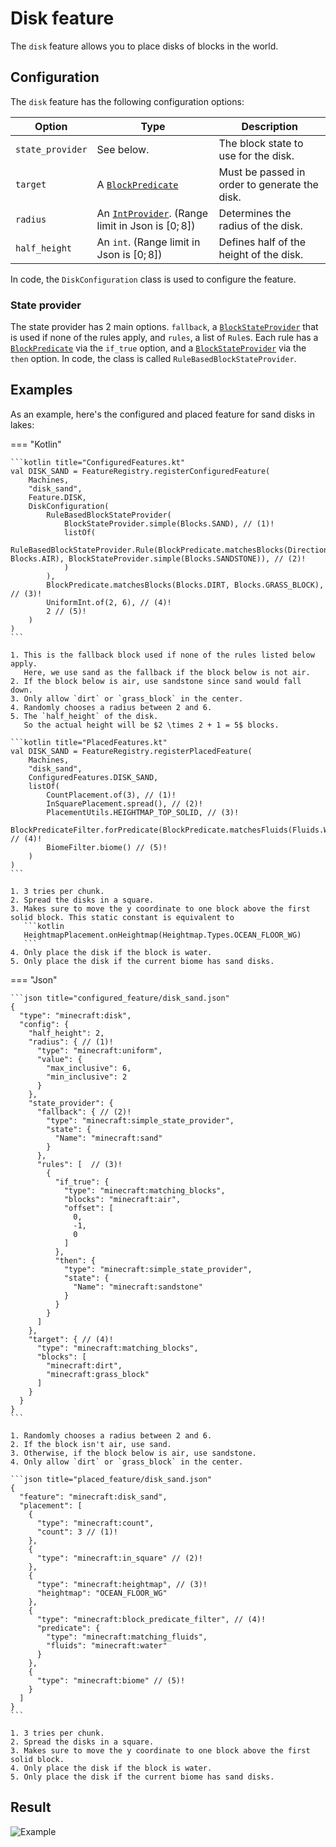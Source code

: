 # Disk feature

The `disk` feature allows you to place disks of blocks in the world.

## Configuration

The `disk` feature has the following configuration options:

| Option           | Type                                                                                     | Description                                   |
|------------------|------------------------------------------------------------------------------------------|-----------------------------------------------|
| `state_provider` | See below.                                                                               | The block state to use for the disk.          |
| `target`         | A [`BlockPredicate`](../placed-feature.md#block-predicates)                              | Must be passed in order to generate the disk. |
| `radius`         | An [`IntProvider`](../placed-feature.md#int-providers). (Range limit in Json is $[0;8]$) | Determines the radius of the disk.            |
| `half_height`    | An `int`. (Range limit in Json is $[0;8]$)                                               | Defines half of the height of the disk.       |

In code, the `DiskConfiguration` class is used to configure the feature.

### State provider

The state provider has 2 main options. `fallback`, a [`BlockStateProvider`](../../block-state-provider.md) that is used
if none of the rules apply, and `rules`, a list of `Rule`s. Each rule has a [`BlockPredicate`](../placed-feature.md#block-predicates)
via the `if_true` option, and a [`BlockStateProvider`](../../block-state-provider.md) via the `then` option. In code, the
class is called `RuleBasedBlockStateProvider`.

## Examples

As an example, here's the configured and placed feature for sand disks in lakes:

=== "Kotlin"

    ```kotlin title="ConfiguredFeatures.kt"
    val DISK_SAND = FeatureRegistry.registerConfiguredFeature(
        Machines,
        "disk_sand",
        Feature.DISK,
        DiskConfiguration(
            RuleBasedBlockStateProvider(
                BlockStateProvider.simple(Blocks.SAND), // (1)!
                listOf(
                    RuleBasedBlockStateProvider.Rule(BlockPredicate.matchesBlocks(Direction.DOWN.normal, Blocks.AIR), BlockStateProvider.simple(Blocks.SANDSTONE)), // (2)!
                )
            ),
            BlockPredicate.matchesBlocks(Blocks.DIRT, Blocks.GRASS_BLOCK), // (3)!
            UniformInt.of(2, 6), // (4)!
            2 // (5)!
        )
    )
    ```

    1. This is the fallback block used if none of the rules listed below apply.
       Here, we use sand as the fallback if the block below is not air.
    2. If the block below is air, use sandstone since sand would fall down.
    3. Only allow `dirt` or `grass_block` in the center.
    4. Randomly chooses a radius between 2 and 6.
    5. The `half_height` of the disk.  
       So the actual height will be $2 \times 2 + 1 = 5$ blocks.
    
    ```kotlin title="PlacedFeatures.kt"
    val DISK_SAND = FeatureRegistry.registerPlacedFeature(
        Machines,
        "disk_sand",
        ConfiguredFeatures.DISK_SAND,
        listOf(
            CountPlacement.of(3), // (1)!
            InSquarePlacement.spread(), // (2)!
            PlacementUtils.HEIGHTMAP_TOP_SOLID, // (3)!
            BlockPredicateFilter.forPredicate(BlockPredicate.matchesFluids(Fluids.WATER)), // (4)!
            BiomeFilter.biome() // (5)!
        )
    )
    ```

    1. 3 tries per chunk.
    2. Spread the disks in a square.
    3. Makes sure to move the y coordinate to one block above the first solid block. This static constant is equivalent to 
       ```kotlin
       HeightmapPlacement.onHeightmap(Heightmap.Types.OCEAN_FLOOR_WG)
       ```
    4. Only place the disk if the block is water.
    5. Only place the disk if the current biome has sand disks.

=== "Json"

    ```json title="configured_feature/disk_sand.json"
    {
      "type": "minecraft:disk",
      "config": {
        "half_height": 2,
        "radius": { // (1)!
          "type": "minecraft:uniform",
          "value": {
            "max_inclusive": 6,
            "min_inclusive": 2
          }
        },
        "state_provider": {
          "fallback": { // (2)!
            "type": "minecraft:simple_state_provider",
            "state": {
              "Name": "minecraft:sand"
            }
          },
          "rules": [  // (3)!
            {
              "if_true": {
                "type": "minecraft:matching_blocks",
                "blocks": "minecraft:air",
                "offset": [
                  0,
                  -1,
                  0
                ]
              },
              "then": {
                "type": "minecraft:simple_state_provider",
                "state": {
                  "Name": "minecraft:sandstone"
                }
              }
            }
          ]
        },
        "target": { // (4)!
          "type": "minecraft:matching_blocks",
          "blocks": [
            "minecraft:dirt",
            "minecraft:grass_block"
          ]
        }
      }
    }
    ```
    
    1. Randomly chooses a radius between 2 and 6.
    2. If the block isn't air, use sand.
    3. Otherwise, if the block below is air, use sandstone.
    4. Only allow `dirt` or `grass_block` in the center.
    
    ```json title="placed_feature/disk_sand.json"
    {
      "feature": "minecraft:disk_sand",
      "placement": [
        {
          "type": "minecraft:count",
          "count": 3 // (1)!
        },
        {
          "type": "minecraft:in_square" // (2)!
        },
        {
          "type": "minecraft:heightmap", // (3)!
          "heightmap": "OCEAN_FLOOR_WG"
        },
        {
          "type": "minecraft:block_predicate_filter", // (4)!
          "predicate": {
            "type": "minecraft:matching_fluids",
            "fluids": "minecraft:water"
          }
        },
        {
          "type": "minecraft:biome" // (5)!
        }
      ]
    }
    ```
    
    1. 3 tries per chunk.
    2. Spread the disks in a square.
    3. Makes sure to move the y coordinate to one block above the first solid block.
    4. Only place the disk if the block is water.
    5. Only place the disk if the current biome has sand disks.

## Result

![Example](https://i.imgur.com/G2Ebb1v.gif)